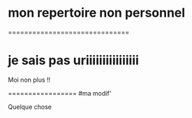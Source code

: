 # mon repertoire non personnel 
==============================

je sais pas
uriiiiiiiiiiiiiiii
==========
Moi non plus !!



















=================
#ma modif'


Quelque chose